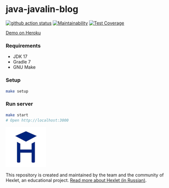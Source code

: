 # java-javalin-blog

[![github action status](https://github.com/hexlet-components/java-javalin-blog/workflows/Java%20CI/badge.svg)](https://github.com/hexlet-components/java-javalin-blog/actions)
[![Maintainability](https://api.codeclimate.com/v1/badges/c26cc0a63f7cfe8bd9c1/maintainability)](https://codeclimate.com/github/hexlet-components/java-javalin-blog/maintainability)
[![Test Coverage](https://api.codeclimate.com/v1/badges/c26cc0a63f7cfe8bd9c1/test_coverage)](https://codeclimate.com/github/hexlet-components/java-javalin-blog/test_coverage)


[Demo on Heroku](https://java-javalin-blog.hexlet.app)

### Requirements

  * JDK 17
  * Gradle 7
  * GNU Make

### Setup

```sh
make setup
```

### Run server

```sh
make start
# Open http://localhost:3000
```

[![Hexlet Ltd. logo](https://raw.githubusercontent.com/Hexlet/assets/master/images/hexlet_logo128.png)](https://ru.hexlet.io/pages/about?utm_source=github&utm_medium=link&utm_campaign=java-servlet-gradle)

This repository is created and maintained by the team and the community of Hexlet, an educational project. [Read more about Hexlet (in Russian)](https://ru.hexlet.io/pages/about?utm_source=github&utm_medium=link&utm_campaign=java-servlet-gradle).
